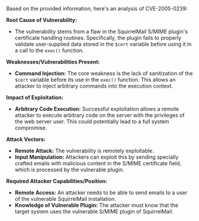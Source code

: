 Based on the provided information, here's an analysis of CVE-2005-0239:

**Root Cause of Vulnerability:**

*   The vulnerability stems from a flaw in the SquirrelMail S/MIME plugin's certificate handling routines. Specifically, the plugin fails to properly validate user-supplied data stored in the `$cert` variable before using it in a call to the `exec()` function.

**Weaknesses/Vulnerabilities Present:**

*   **Command Injection:** The core weakness is the lack of sanitization of the `$cert` variable before its use in the `exec()` function. This allows an attacker to inject arbitrary commands into the execution context.

**Impact of Exploitation:**

*   **Arbitrary Code Execution:** Successful exploitation allows a remote attacker to execute arbitrary code on the server with the privileges of the web server user. This could potentially lead to a full system compromise.

**Attack Vectors:**

*   **Remote Attack:** The vulnerability is remotely exploitable.
*   **Input Manipulation:** Attackers can exploit this by sending specially crafted emails with malicious content in the S/MIME certificate field, which is processed by the vulnerable plugin.

**Required Attacker Capabilities/Position:**

*   **Remote Access:** An attacker needs to be able to send emails to a user of the vulnerable SquirrelMail installation.
*   **Knowledge of Vulnerable Plugin:** The attacker must know that the target system uses the vulnerable S/MIME plugin of SquirrelMail.
